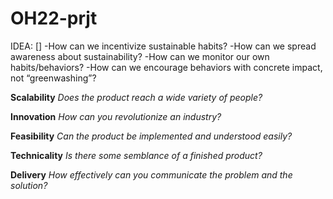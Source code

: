 # OH22-prjt

IDEA: []
-How can we incentivize sustainable habits?
-How can we spread awareness about sustainability?
-How can we monitor our own habits/behaviors?
-How can we encourage behaviors with concrete impact, not “greenwashing”?

**Scalability**
*Does the product reach a wide variety of people?*

**Innovation**
*How can you revolutionize an industry?*

**Feasibility**
*Can the product be implemented and understood easily?*

**Technicality**
*Is there some semblance of a finished product?*

**Delivery**
*How effectively can you communicate the problem and the solution?*









